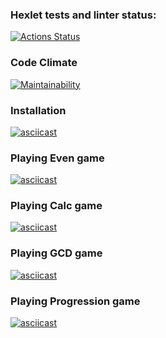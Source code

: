 ### Hexlet tests and linter status:
[![Actions Status](https://github.com/faciledictu/frontend-project-lvl1/workflows/hexlet-check/badge.svg)](https://github.com/faciledictu/frontend-project-lvl1/actions)

### Code Climate
[![Maintainability](https://api.codeclimate.com/v1/badges/4d9a59dba2e77295783e/maintainability)](https://codeclimate.com/github/faciledictu/frontend-project-lvl1/maintainability)

### Installation
[![asciicast](https://asciinema.org/a/500856.svg)](https://asciinema.org/a/500856)

### Playing Even game
[![asciicast](https://asciinema.org/a/500864.svg)](https://asciinema.org/a/500864)

### Playing Calc game
[![asciicast](https://asciinema.org/a/501039.svg)](https://asciinema.org/a/501039)

### Playing GCD game
[![asciicast](https://asciinema.org/a/501121.svg)](https://asciinema.org/a/501121)

### Playing Progression game
[![asciicast](https://asciinema.org/a/501139.svg)](https://asciinema.org/a/501139)
